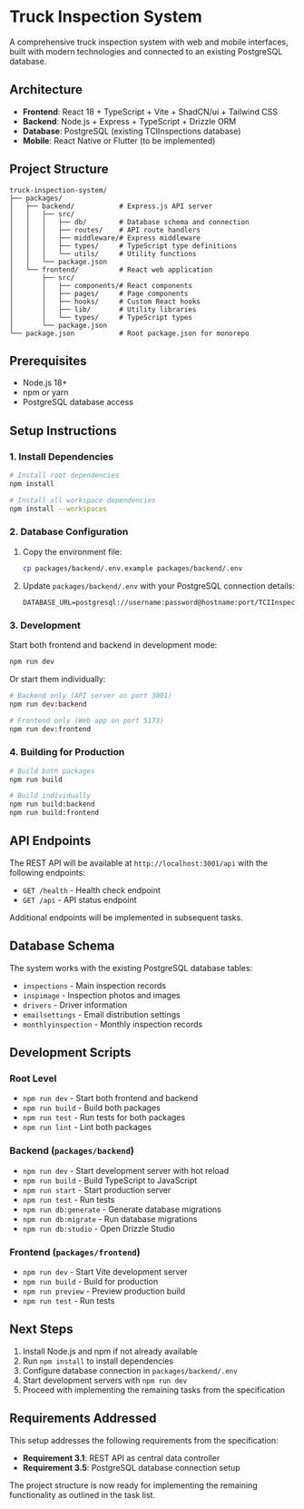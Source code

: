 # Truck Inspection System

A comprehensive truck inspection system with web and mobile interfaces, built with modern technologies and connected to an existing PostgreSQL database.

## Architecture

- **Frontend**: React 18 + TypeScript + Vite + ShadCN/ui + Tailwind CSS
- **Backend**: Node.js + Express + TypeScript + Drizzle ORM
- **Database**: PostgreSQL (existing TCIInspections database)
- **Mobile**: React Native or Flutter (to be implemented)

## Project Structure

```
truck-inspection-system/
├── packages/
│   ├── backend/           # Express.js API server
│   │   ├── src/
│   │   │   ├── db/        # Database schema and connection
│   │   │   ├── routes/    # API route handlers
│   │   │   ├── middleware/# Express middleware
│   │   │   ├── types/     # TypeScript type definitions
│   │   │   └── utils/     # Utility functions
│   │   └── package.json
│   └── frontend/          # React web application
│       ├── src/
│       │   ├── components/# React components
│       │   ├── pages/     # Page components
│       │   ├── hooks/     # Custom React hooks
│       │   ├── lib/       # Utility libraries
│       │   └── types/     # TypeScript types
│       └── package.json
└── package.json           # Root package.json for monorepo
```

## Prerequisites

- Node.js 18+ 
- npm or yarn
- PostgreSQL database access

## Setup Instructions

### 1. Install Dependencies

```bash
# Install root dependencies
npm install

# Install all workspace dependencies
npm install --workspaces
```

### 2. Database Configuration

1. Copy the environment file:
   ```bash
   cp packages/backend/.env.example packages/backend/.env
   ```

2. Update `packages/backend/.env` with your PostgreSQL connection details:
   ```env
   DATABASE_URL=postgresql://username:password@hostname:port/TCIInspections
   ```

### 3. Development

Start both frontend and backend in development mode:

```bash
npm run dev
```

Or start them individually:

```bash
# Backend only (API server on port 3001)
npm run dev:backend

# Frontend only (Web app on port 5173)
npm run dev:frontend
```

### 4. Building for Production

```bash
# Build both packages
npm run build

# Build individually
npm run build:backend
npm run build:frontend
```

## API Endpoints

The REST API will be available at `http://localhost:3001/api` with the following endpoints:

- `GET /health` - Health check endpoint
- `GET /api` - API status endpoint

Additional endpoints will be implemented in subsequent tasks.

## Database Schema

The system works with the existing PostgreSQL database tables:

- `inspections` - Main inspection records
- `inspimage` - Inspection photos and images
- `drivers` - Driver information
- `emailsettings` - Email distribution settings
- `monthlyinspection` - Monthly inspection records

## Development Scripts

### Root Level
- `npm run dev` - Start both frontend and backend
- `npm run build` - Build both packages
- `npm run test` - Run tests for both packages
- `npm run lint` - Lint both packages

### Backend (`packages/backend`)
- `npm run dev` - Start development server with hot reload
- `npm run build` - Build TypeScript to JavaScript
- `npm run start` - Start production server
- `npm run test` - Run tests
- `npm run db:generate` - Generate database migrations
- `npm run db:migrate` - Run database migrations
- `npm run db:studio` - Open Drizzle Studio

### Frontend (`packages/frontend`)
- `npm run dev` - Start Vite development server
- `npm run build` - Build for production
- `npm run preview` - Preview production build
- `npm run test` - Run tests

## Next Steps

1. Install Node.js and npm if not already available
2. Run `npm install` to install dependencies
3. Configure database connection in `packages/backend/.env`
4. Start development servers with `npm run dev`
5. Proceed with implementing the remaining tasks from the specification

## Requirements Addressed

This setup addresses the following requirements from the specification:

- **Requirement 3.1**: REST API as central data controller
- **Requirement 3.5**: PostgreSQL database connection setup

The project structure is now ready for implementing the remaining functionality as outlined in the task list.